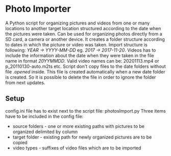 # Photo Importer

A Python script for organizing pictures and videos from one or many locations
to another target location structured according to the date when the pictures 
were taken.
Can be used for organizing photos directly from a SD card, a camera or another device.
It creates a folder structure according to dates in which the picture or 
video was taken. 
Import structure is following: _YEAR -> YYYY-MM-DD_ eg. _2017 -> 2017-11-20_.
Videos has to include the information about the date when they were taken in
the file name in format _20YYMMDD_. Valid video names can be: 20201113.mp4 or 
p_20110130-auto.m2ts etc.
Script don't copy files to the date folders without file _.opened_ inside.
This file is created automatically when a new date folder is created. So it
is possible to delete the file in order to ignore the folder from next 
updates.

## Setup

config.ini file has to exist next to the script file: photosImport.py
Three items have to be included in the config file:
* source folders - one or more existing paths with pictures to be organized delimited
by column
* target folder - existing path for newly organized pictures are to be copied
* video types - suffixes of video files which are to be imported 